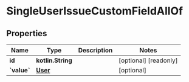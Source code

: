 
# SingleUserIssueCustomFieldAllOf

## Properties
Name | Type | Description | Notes
------------ | ------------- | ------------- | -------------
**id** | **kotlin.String** |  |  [optional] [readonly]
**&#x60;value&#x60;** | [**User**](User.md) |  |  [optional]



